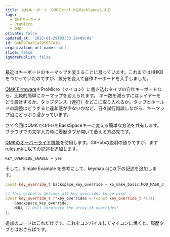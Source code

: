 ```yaml
---
title: 自作キーボード　QMKでctrl-HをBackSpaceにする
tags:
  - 自作キーボード
  - ProMicro
  - QMK
private: false
updated_at: '2023-01-29T03:33:28+09:00'
id: 04b897ea51a295657e19
organization_url_name: null
slide: false
ignorePublish: false
---
```

最近はキーボードのキーマップを変えることに凝っています。これまではHHKBをつかっていたのですが、気分を変えて自作キーボードを入手しました。

[QMK Firmware](https://github.com/qmk/qmk_firmware)をProMicro（マイコン）に書き込むタイプの自作キーボードなら、比較的簡単にキーマップを変えられます。
キー数を減らすにはレイヤーをどう設計するか。タップダンス（連打）をどこに取り入れるか。タップとホールドの調整はどうすると違和感が少ないかなど、日々試行錯誤しながら、キーマップ沼にどっぷり浸かっています。

さて今回はQMKでctrl-HをBackSpaceキーに変える簡単な方法を共有します。ブラウザでの文字入力時に履歴タブが開いて萎える方必見です。

[QMKのオーバーライド機能](https://github.com/qmk/qmk_firmware/blob/master/docs/feature_key_overrides.md)を使用します。GitHubの説明の通りですが、まずrules.mkに以下の記述を追加します。

```
KEY_OVERRIDE_ENABLE = yes
```

そして、Simple Example を参考にして、keymap.cに以下の記述を追加します。

```cpp
const key_override_t backspace_key_override = ko_make_basic(MOD_MASK_CTRL, KC_H, KC_BSPC);

// This globally defines all key overrides to be used
const key_override_t **key_overrides = (const key_override_t *[]){
	&backspace_key_override,
	NULL // Null terminate the array of overrides!
};
```

追加のコードはこれだけです。これをコンパイルしてマイコンに焼くと、履歴タブとはおさらばです。
